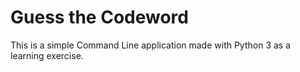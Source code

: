 # Guess the Codeword
This is a simple Command Line application made with Python 3 as a learning exercise.
